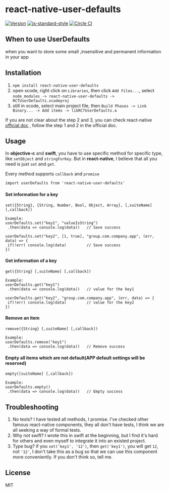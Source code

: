 # react-native-user-defaults
[![Version](http://img.shields.io/npm/v/react-native-user-defaults.svg)](https://www.npmjs.org/package/react-native-user-defaults)
[![js-standard-style](https://img.shields.io/badge/code%20style-standard-brightgreen.svg?style=flat)](https://github.com/feross/standard)
[![Circle CI](https://circleci.com/gh/wwayne/react-native-user-defaults/tree/master.svg?style=svg)](https://circleci.com/gh/wwayne/react-native-user-defaults/tree/master)

## When to use UserDefaults
when you want to store some small ,insensitive and permanent information in your app

## Installation

1. `npm install react-native-user-defaults`
2. open xcode, right click on `Libraries`, then click `Add Files...`, select `node_modules -> react-native-user-defaults -> RCTUserDefaults.xcodeproj`
3. still in xcode, select main project file, then `Build Phases -> Link Binary... -> Add items -> libRCTUserDefaults.a`

If you are not clear about the step 2 and 3, you can check react-native [official doc](https://facebook.github.io/react-native/docs/linking-libraries-ios.html#content) , follow the step 1 and 2 in the official doc.

## Usage
In **objective-c** and **swift**, you have to use specific method for specific type, like `setObject` and `stringForKey`. But in **react-native**, I believe that all you need is just `set` and `get`.

Every method supports `callback` and `promise`

```
import userDefaults from 'react-native-user-defaults'
```
#### Set information for a key

```
set({String}, {String, Number, Bool, Object, Array}, [,suiteName] [,callback])

Example:
userDefaults.set("key1", "valueIsString")
 .then(data => console.log(data))   // Save success

userDefaults.set("key2", [1, true], "group.com.company.app", (err, data) => {
 if(!err) console.log(data)         // Save success
})
```

#### Get information of a key

```
get({String} [,suiteName] [,callback])

Example:
userDefaults.get("key1")
 .then(data => console.log(data))   // value for the key1

userDefaults.get("key2", "group.com.company.app", (err, data) => {
 if(!err) console.log(data)         // value for the key2
})
```

#### Remove an item

```
remove({String} [,suiteName] [,callback])

Example:
userDefaults.remove("key1")
 .then(data => console.log(data))   // Remove success
```

#### Empty all items which are not default(APP default settings will be reserved)

```
empty([suiteName] [,callback])

Example:
userDefaults.empty()
 .then(data => console.log(data))   // Empty success
```

## Troubleshooting

1. No tests? I have tested all methods, I promise. I've checked other famous react-native components, they all don't have tests, I think we are all seeking a way of formal tests.
2. Why not swift? I wrote this in swift at the beginning, but I find it's hard for others and even myself to integrate it into an existed project.
3. Type bug? if you `set('key1', '12')`, then `get('key1')`, you will get `12`, not `'12'`, I don't take this as a bug so that we can use this component more conveniently. If you don't think so, tell me.

## License
MIT
